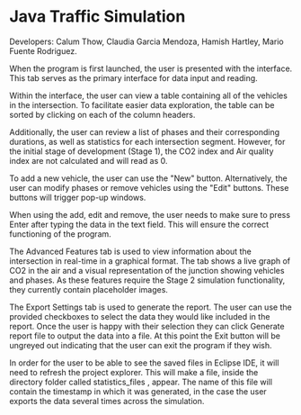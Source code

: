# Java Traffic Simulation
Developers: Calum Thow, Claudia Garcia Mendoza, Hamish Hartley, Mario Fuente Rodriguez.

When the program is first launched, the user is presented with the interface. This tab serves as the primary interface 
for data input and reading.

Within the interface, the user can view a table containing all of the vehicles in the intersection. To facilitate easier 
data exploration, the table can be sorted by clicking on each of the column headers.

Additionally, the user can review a list of phases and their corresponding durations, as well as statistics for each 
intersection segment. However, for the initial stage of development (Stage 1), the CO2 index and Air quality index are not 
calculated and will read as 0.

To add a new vehicle, the user can use the "New" button. Alternatively, the user can modify phases or remove vehicles using 
the "Edit" buttons. These buttons will trigger pop-up windows.

When using the add, edit and remove, the user needs to make sure to press Enter after typing the data in the text field. 
This will ensure the correct functioning of the program.

The Advanced Features tab is used to view information about the intersection in real-time in a graphical format. The tab 
shows a live graph of CO2 in the air and a visual representation of the junction showing vehicles and phases. As these 
features require the Stage 2 simulation functionality, they currently contain placeholder images.

The Export Settings tab is used to generate the report. The user can use the provided checkboxes to select the data they 
would like included in the report. Once the user is happy with their selection they can click  Generate report file  to 
output the data into a file. At this point the Exit button will be ungreyed out indicating that the user can exit the program 
if they wish. 

In order for the user to be able to see the saved files in Eclipse IDE, it will need to refresh the project explorer. This 
will make a file, inside the directory folder called  statistics_files , appear. The name of this file will contain the 
timestamp in which it was generated, in the case the user exports the data several times across the simulation.


